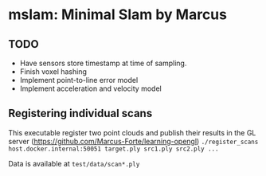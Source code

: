 # mslam: Minimal Slam by Marcus

## TODO
- Have sensors store timestamp at time of sampling.
- Finish voxel hashing
- Implement point-to-line error model
- Implement acceleration and velocity model


## Registering individual scans 

This executable register two point clouds and publish their results in the GL server (https://github.com/Marcus-Forte/learning-opengl) 
`./register_scans host.docker.internal:50051 target.ply src1.ply src2.ply ...`

Data is available at `test/data/scan*.ply`